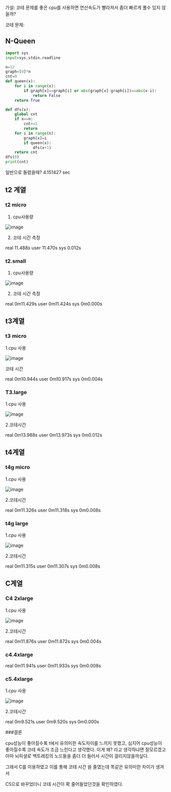 가설: 코테 문제를 좋은 cpu를 사용하면 연산속도가 빨라져서 좀더 빠르게 풀수 있지 않을까?

코테 문제:
## N-Queen
```python
import sys
input=sys.stdin.readline

n=12
graph=[0]*n
cnt=0
def queen(x):
    for i in range(x):
        if graph[x]==graph[i] or abs(graph[x]-graph[i])==abs(x-i):
            return False
    return True

def dfs(x):
    global cnt
    if x==n:
        cnt+=1
        return
    for i in range(n):
        graph[x]=i
        if queen(x):
            dfs(x+1)
    return cnt
dfs(0)
print(cnt)


```
일반으로 돌렸을때?
4.151427 sec







## t2 계열

### t2 micro

1. cpu사용량

![image](https://github.com/lemonticsoul/git22/assets/127959482/7c124143-e588-44dc-9141-cfea7cc15d0d)


2. 코테 시간 측정

real    11.488s
user   11.470s
sys     0.012s

### t2.small

1. cpu사용량

![image](https://github.com/lemonticsoul/git22/assets/127959482/6cf412b9-5f1d-4057-a9e7-c147550f80f5)

2. 코테 시간 측정

real    0m11.429s
user    0m11.424s
sys     0m0.000s



## t3계열

### t3 micro

1.cpu 사용


![image](https://github.com/lemonticsoul/git22/assets/127959482/2c121b4e-5d2f-4cf6-abba-23fc48bf0e4c)

코테 시간

real    0m10.944s
user    0m10.917s
sys     0m0.004s


### T3.large

1.cpu 사용


![image](https://github.com/lemonticsoul/git22/assets/127959482/2fe79c61-9e27-48a0-8919-5874dacb6c63)

2.코테시간

real    0m13.988s
user    0m13.973s
sys     0m0.012s





## t4계열

### t4g micro

1.cpu 사용

![image](https://github.com/lemonticsoul/git22/assets/127959482/356e9839-ac1e-4110-ae2c-675a5adbdbfe)

2.코테시간

real    0m11.326s
user    0m11.318s
sys     0m0.008s

### t4g large

1.cpu 사용

![image](https://github.com/lemonticsoul/git22/assets/127959482/fd3b5349-e582-4961-936e-422ad6406a65)

2.코테시간

real    0m11.315s
user    0m11.307s
sys     0m0.008s




## C계열

### C4 2xlarge

1.cpu 사용

![image](https://github.com/lemonticsoul/git22/assets/127959482/5a1258aa-8289-46d6-962f-1f73d2e18829)

2.코테시간

real    0m11.876s
user    0m11.872s
sys     0m0.004s

### c4.4xlarge

real    0m11.941s
user    0m11.933s
sys     0m0.008s

### c5.4xlarge

1.cpu 사용

![image](https://github.com/lemonticsoul/git22/assets/127959482/07a3168a-b983-41b9-84c3-3983730efd16)


2.코테시간

real    0m9.521s
user    0m9.520s
sys     0m0.000s

###결론

cpu성능이 좋아질수록 t에서 유의미한 속도차이를 느끼지 못했고,
심지어 cpu성능이 좋아질수록 코테 속도가 조금 느린다고 생각했다.
이게 왜? 라고 생각하냐면 잘모르겠고 아마 뇌피셜로 백트래킹의 노드들을 좀더 더 들러서 시간이 걸리지않을까싶다.

그래서 C를 이용하였고 이를 통해 코테 시간 을 줄였는데 똑같은 유의미한 차이가 생겨서

C5으로 바꾸었더니 코테 시간이 확 줄어들었던것을 확인하였다.



